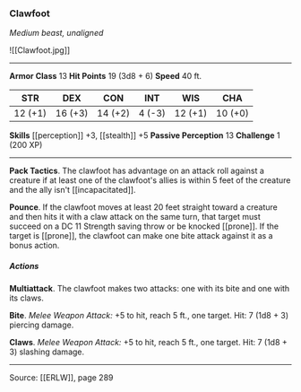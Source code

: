 ### Clawfoot
_Medium beast, unaligned_

![[Clawfoot.jpg]]




---

**Armor Class** 13
**Hit Points** 19 (3d8 + 6)
**Speed** 40 ft.

| STR     | DEX     | CON     | INT     | WIS     | CHA     |
|---------|---------|---------|---------|---------|---------|
| 12 (+1) | 16 (+3) | 14 (+2) | 4 (-3) | 12 (+1) | 10 (+0) |

**Skills** [[perception]] +3, [[stealth]] +5
**Passive Perception** 13
**Challenge** 1 (200 XP)

---

**Pack Tactics**. The clawfoot has advantage on an attack roll against a creature if at least one of the clawfoot's allies is within 5 feet of the creature and the ally isn't [[incapacitated]].

**Pounce**. If the clawfoot moves at least 20 feet straight toward a creature and then hits it with a claw attack on the same turn, that target must succeed on a DC 11 Strength saving throw or be knocked [[prone]]. If the target is [[prone]], the clawfoot can make one bite attack against it as a bonus action.

##### Actions
**Multiattack**. The clawfoot makes two attacks: one with its bite and one with its claws.

**Bite**. _Melee Weapon Attack:_ +5 to hit, reach 5 ft., one target. Hit: 7 (1d8 + 3) piercing damage.

**Claws**. _Melee Weapon Attack:_ +5 to hit, reach 5 ft., one target. Hit: 7 (1d8 + 3) slashing damage.


---

Source: [[ERLW]], page 289